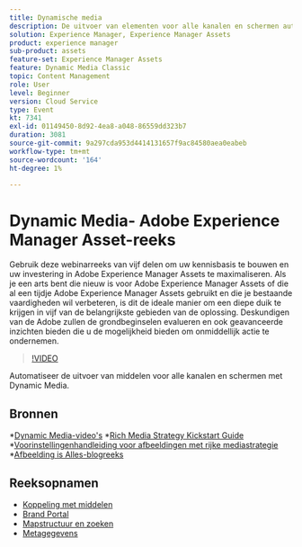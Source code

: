 ```yaml
---
title: Dynamische media
description: De uitvoer van elementen voor alle kanalen en schermen automatiseren
solution: Experience Manager, Experience Manager Assets
product: experience manager
sub-product: assets
feature-set: Experience Manager Assets
feature: Dynamic Media Classic
topic: Content Management
role: User
level: Beginner
version: Cloud Service
type: Event
kt: 7341
exl-id: 01149450-8d92-4ea8-a048-86559dd323b7
duration: 3081
source-git-commit: 9a297cda953d4414131657f9ac84580aea0eabeb
workflow-type: tm+mt
source-wordcount: '164'
ht-degree: 1%

---
```


# Dynamic Media- Adobe Experience Manager Asset-reeks

Gebruik deze webinarreeks van vijf delen om uw kennisbasis te bouwen en uw investering in Adobe Experience Manager Assets te maximaliseren. Als je een arts bent die nieuw is voor Adobe Experience Manager Assets of die al een tijdje Adobe Experience Manager Assets gebruikt en die je bestaande vaardigheden wil verbeteren, is dit de ideale manier om een diepe duik te krijgen in vijf van de belangrijkste gebieden van de oplossing. Deskundigen van de Adobe zullen de grondbeginselen evalueren en ook geavanceerde inzichten bieden die u de mogelijkheid bieden om onmiddellijk actie te ondernemen.

>[!VIDEO](https://video.tv.adobe.com/v/332132/?quality=12&learn=on&hidetitle=true)

Automatiseer de uitvoer van middelen voor alle kanalen en schermen met Dynamic Media.

## Bronnen

*[Dynamic Media-video&#39;s](https://experienceleague.adobe.com/docs/experience-manager-learn/assets/dynamic-media/dynamic-media-overview-feature-video-use.html#dynamic-media)
*[Rich Media Strategy Kickstart Guide](https://www.adobe.com/content/dam/www/us/en/experience-manager/pdfs/dynamic-media-kickstart-guide-2019.pdf)
*[Voorinstellingenhandleiding voor afbeeldingen met rijke mediastrategie](https://www.adobe.com/content/dam/www/us/en/experience-manager/pdfs/dynamic-media-image-preset-guide.pdf)
*[Afbeelding is Alles-blogreeks](https://business.adobe.com/blog/basics/image-is-everything-part-1-has-your-rich-media-strategy-expired)

## Reeksopnamen

* [Koppeling met middelen](asset-link.md)
* [Brand Portal](brand-portal.md)
* [Mapstructuur en zoeken](folder-structure-search.md)
* [Metagegevens](metadata.md)
